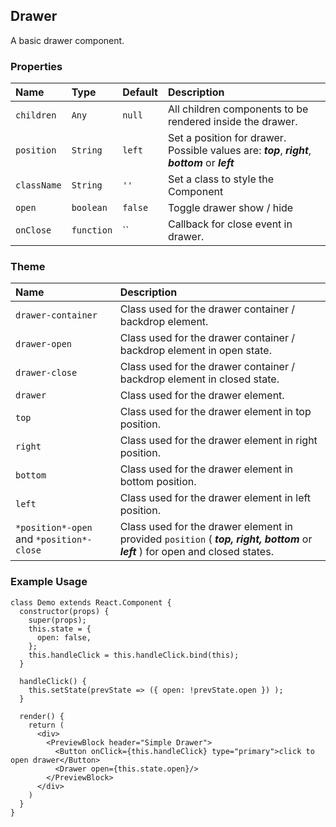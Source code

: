 ## Drawer

A basic drawer component.

### Properties
| Name | Type | Default | Description |
|:-----|:-----|:-----|:-----|
| `children` | `Any` | `null` | All children components to be rendered inside the drawer. |
| `position` | `String` | `left` | Set a position for drawer. Possible values are: **_top_**, **_right_**, **_bottom_** or **_left_** |
| `className` | `String` | `''` | Set a class to style the Component |
| `open` | `boolean` | `false` | Toggle drawer show / hide |
| `onClose` | `function` | `` | Callback for close event in drawer. |

### Theme

| Name     | Description|
|:---------|:-----------|
| `drawer-container` | Class used for the drawer container / backdrop element. |
| `drawer-open` | Class used for the drawer container / backdrop element in open state. |
| `drawer-close` | Class used for the drawer container / backdrop element in closed state. |
| `drawer` | Class used for the drawer element. |
| `top` | Class used for the drawer element in top position. |
| `right` | Class used for the drawer element in right position. |
| `bottom` | Class used for the drawer element in bottom position. |
| `left` | Class used for the drawer element in left position. |
| `*position*-open` and `*position*-close` | Class used for the drawer element in provided `position` ( _**top, right, bottom**_ or _**left**_  ) for open and closed states. |

### Example Usage
```
class Demo extends React.Component {
  constructor(props) {
    super(props);
    this.state = {
      open: false,
    };
    this.handleClick = this.handleClick.bind(this);
  }
  
  handleClick() {
    this.setState(prevState => ({ open: !prevState.open }) );
  }
  
  render() {
    return (
      <div>
        <PreviewBlock header="Simple Drawer">
          <Button onClick={this.handleClick} type="primary">click to open drawer</Button>
          <Drawer open={this.state.open}/>
        </PreviewBlock>
      </div>
    )
  }
}
```
